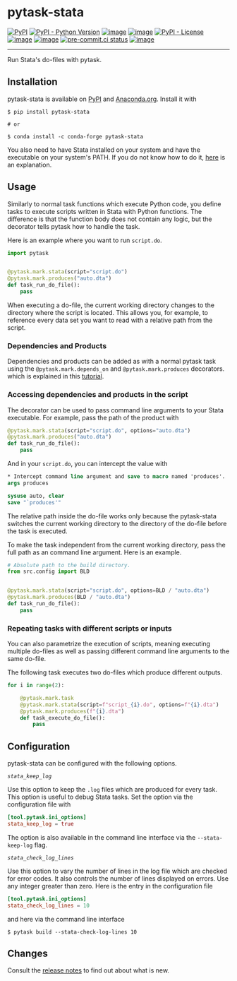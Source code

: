 # pytask-stata

[![PyPI](https://img.shields.io/pypi/v/pytask-stata?color=blue)](https://pypi.org/project/pytask-stata)
[![PyPI - Python Version](https://img.shields.io/pypi/pyversions/pytask-stata)](https://pypi.org/project/pytask-stata)
[![image](https://img.shields.io/conda/vn/conda-forge/pytask-stata.svg)](https://anaconda.org/conda-forge/pytask-stata)
[![image](https://img.shields.io/conda/pn/conda-forge/pytask-stata.svg)](https://anaconda.org/conda-forge/pytask-stata)
[![PyPI - License](https://img.shields.io/pypi/l/pytask-stata)](https://pypi.org/project/pytask-stata)
[![image](https://img.shields.io/github/workflow/status/pytask-dev/pytask-stata/main/main)](https://github.com/pytask-dev/pytask-stata/actions?query=branch%3Amain)
[![image](https://codecov.io/gh/pytask-dev/pytask-stata/branch/main/graph/badge.svg)](https://codecov.io/gh/pytask-dev/pytask-stata)
[![pre-commit.ci status](https://results.pre-commit.ci/badge/github/pytask-dev/pytask-stata/main.svg)](https://results.pre-commit.ci/latest/github/pytask-dev/pytask-stata/main)
[![image](https://img.shields.io/badge/code%20style-black-000000.svg)](https://github.com/psf/black)

______________________________________________________________________

Run Stata's do-files with pytask.

## Installation

pytask-stata is available on [PyPI](https://pypi.org/project/pytask-stata) and
[Anaconda.org](https://anaconda.org/conda-forge/pytask-stata). Install it with

```console
$ pip install pytask-stata

# or

$ conda install -c conda-forge pytask-stata
```

You also need to have Stata installed on your system and have the executable on your
system's PATH. If you do not know how to do it, [here](https://superuser.com/a/284351)
is an explanation.

## Usage

Similarly to normal task functions which execute Python code, you define tasks to
execute scripts written in Stata with Python functions. The difference is that the
function body does not contain any logic, but the decorator tells pytask how to handle
the task.

Here is an example where you want to run `script.do`.

```python
import pytask


@pytask.mark.stata(script="script.do")
@pytask.mark.produces("auto.dta")
def task_run_do_file():
    pass
```

When executing a do-file, the current working directory changes to the directory where
the script is located. This allows you, for example, to reference every data set you
want to read with a relative path from the script.

### Dependencies and Products

Dependencies and products can be added as with a normal pytask task using the
`@pytask.mark.depends_on` and `@pytask.mark.produces` decorators. which is explained in
this
[tutorial](https://pytask-dev.readthedocs.io/en/stable/tutorials/defining_dependencies_products.html).

### Accessing dependencies and products in the script

The decorator can be used to pass command line arguments to your Stata executable. For
example, pass the path of the product with

```python
@pytask.mark.stata(script="script.do", options="auto.dta")
@pytask.mark.produces("auto.dta")
def task_run_do_file():
    pass
```

And in your `script.do`, you can intercept the value with

```do
* Intercept command line argument and save to macro named 'produces'.
args produces

sysuse auto, clear
save "`produces'"
```

The relative path inside the do-file works only because the pytask-stata switches the
current working directory to the directory of the do-file before the task is executed.

To make the task independent from the current working directory, pass the full path as
an command line argument. Here is an example.

```python
# Absolute path to the build directory.
from src.config import BLD


@pytask.mark.stata(script="script.do", options=BLD / "auto.dta")
@pytask.mark.produces(BLD / "auto.dta")
def task_run_do_file():
    pass
```

### Repeating tasks with different scripts or inputs

You can also parametrize the execution of scripts, meaning executing multiple do-files
as well as passing different command line arguments to the same do-file.

The following task executes two do-files which produce different outputs.

```python
for i in range(2):

    @pytask.mark.task
    @pytask.mark.stata(script=f"script_{i}.do", options=f"{i}.dta")
    @pytask.mark.produces(f"{i}.dta")
    def task_execute_do_file():
        pass
```

## Configuration

pytask-stata can be configured with the following options.

*`stata_keep_log`*

Use this option to keep the `.log` files which are produced for every task. This option
is useful to debug Stata tasks. Set the option via the configuration file with

```toml
[tool.pytask.ini_options]
stata_keep_log = true
```

The option is also available in the command line interface via the `--stata-keep-log`
flag.

*`stata_check_log_lines`*

Use this option to vary the number of lines in the log file which are checked for error
codes. It also controls the number of lines displayed on errors. Use any integer greater
than zero. Here is the entry in the configuration file

```toml
[tool.pytask.ini_options]
stata_check_log_lines = 10
```

and here via the command line interface

```console
$ pytask build --stata-check-log-lines 10
```

## Changes

Consult the [release notes](CHANGES.md) to find out about what is new.
